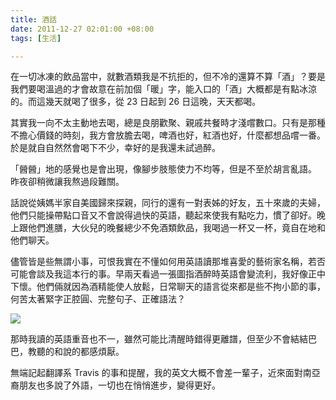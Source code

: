 ```yaml
---
title: 酒話
date: 2011-12-27 02:01:00 +08:00
tags: [生活]

---
```


在一切冰凍的飲品當中，就數酒類我是不抗拒的，但不冷的還算不算「酒」？要是我們要喝溫過的才會故意在前加個「暖」字，能入口的「酒」大概都是有點冰涼的。而這幾天就喝了很多，從 23 日起到 26 日這晚，天天都喝。  
  
其實我一向不太主動地去喝，總是良朋歡聚、親戚共餐時才淺嚐數口。只有是那種不擔心價錢的時刻，我方會放膽去喝，啤酒也好，紅酒也好，什麼都想品嚐一番。於是就自自然然會喝下不少，幸好的是我還未試過醉。  
  
「醟醟」地的感覺也是會出現，像腳步肢態使力不均等，但是不至於胡言亂語。 昨夜卻稍微讓我熬過段難關。  
  
話說從姨媽半家自美國歸來探親，同行的還有一對表姊的好友，五十來歲的夫婦，他們只能操帶點口音又不會說得過快的英語，聽起來使我有點吃力，慣了卻好。晚上跟他們進膳，大伙兒的晚餐總少不免酒類飲品，我喝過一杯又一杯，竟自在地和他們聊天。  
  
儘管皆是些無謂小事，可恨我實在不懂如何用英語讀那堆喜愛的藝術家名稱，若否可能會談及我這本行的事。早兩天看過一張圖指酒醉時英語會變流利，我好像正中下懷。他們倆就因為酒精能使人放鬆，日常聊天的語言從來都是些不拘小節的事，何苦太著緊字正腔圓、完整句子、正確語法？  
  
[![](//3.bp.blogspot.com/-7JgHX6i6Ptw/Tvi2cYtNWOI/AAAAAAAAArk/6JM6lTmohyQ/s400/385871_10150439952681820_659386819_9069367_1320794302_n.jpg)](//3.bp.blogspot.com/-7JgHX6i6Ptw/Tvi2cYtNWOI/AAAAAAAAArk/6JM6lTmohyQ/s1600/385871%5F10150439952681820%5F659386819%5F9069367%5F1320794302%5Fn.jpg)
  
  
那時我讀的英語重音也不一，雖然可能比清醒時錯得更離譜，但至少不會結結巴巴，教聽的和說的都感煩厭。  
  
無端記起翻譯系 Travis 的事和提醒，我的英文大概不會差一輩子，近來面對南亞裔朋友也多說了外語，一切也在悄悄進步，變得更好。
